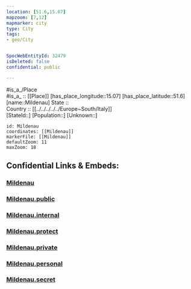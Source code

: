 ```yaml
---
location: [51.6,15.07] 
mapzoom: [7,12] 
mapmarker: city 
type: City
tags:
- geo/City


SpocWebEntityId: 32479
isDeleted: false
confidential: public

---
```

#is_a_/Place  
#is_a_ :: [[Place]] 
[has_place_longitude::15.07] 
[has_place_latitude::51.6] 
[name::Mildenau] 
State ::  
Country :: [[../../../../../Europe~South/Italy]]  
[StateId::] 
[Population::] 
[Unknown::] 


```leaflet
id: Mildenau
coordinates: [[Mildenau]] 
markerFile: [[Mildenau]] 
defaultZoom: 11 
maxZoom: 18
```


## Confidential Links & Embeds: 

### [Mildenau](/_Standards/Earth/Continent/Europe/Europe~East/Poland/Provinces~Poland/Lubusz/City/Mildenau.md) 

### [Mildenau.public](/_public/Earth/Continent/Europe/Europe~East/Poland/Provinces~Poland/Lubusz/City/Mildenau.public.md) 

### [Mildenau.internal](/_internal/Earth/Continent/Europe/Europe~East/Poland/Provinces~Poland/Lubusz/City/Mildenau.internal.md) 

### [Mildenau.protect](/_protect/Earth/Continent/Europe/Europe~East/Poland/Provinces~Poland/Lubusz/City/Mildenau.protect.md) 

### [Mildenau.private](/_private/Earth/Continent/Europe/Europe~East/Poland/Provinces~Poland/Lubusz/City/Mildenau.private.md) 

### [Mildenau.personal](/_personal/Earth/Continent/Europe/Europe~East/Poland/Provinces~Poland/Lubusz/City/Mildenau.personal.md) 

### [Mildenau.secret](/_secret/Earth/Continent/Europe/Europe~East/Poland/Provinces~Poland/Lubusz/City/Mildenau.secret.md)

